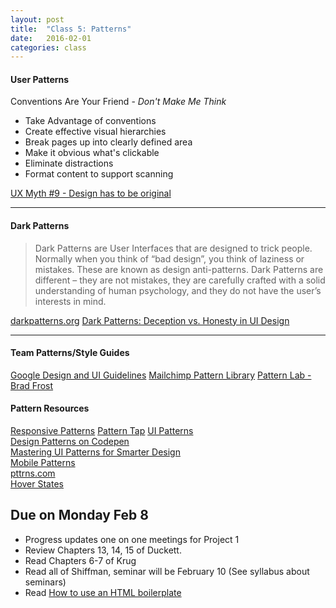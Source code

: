 ```yaml
---
layout: post
title:  "Class 5: Patterns"
date:   2016-02-01
categories: class
---
```


#### User Patterns

Conventions Are Your Friend - <em>Don't Make Me Think</em>   

* Take Advantage of conventions
* Create effective visual hierarchies
* Break pages up into clearly defined area
* Make it obvious what's clickable
* Eliminate distractions
* Format content to support scanning

[UX Myth #9 - Design has to be original](http://uxmyths.com/post/712377283/myth-9-design-has-to-be-original)


---

#### Dark Patterns
>Dark Patterns are User Interfaces that are designed to trick people. Normally when you think of “bad design”, you think of laziness or mistakes. These are known as design anti-patterns. Dark Patterns are different – they are not mistakes, they are carefully crafted with a solid understanding of human psychology, and they do not have the user’s interests in mind.  

[darkpatterns.org](http://darkpatterns.org/)
[Dark Patterns: Deception vs. Honesty in UI Design](http://alistapart.com/article/dark-patterns-deception-vs.-honesty-in-ui-design)  

---

#### Team Patterns/Style Guides
[Google Design and UI Guidelines](https://developers.google.com/web/fundamentals/design-and-ui/?hl=en)
[Mailchimp Pattern Library](http://ux.mailchimp.com/patterns)
[Pattern Lab - Brad Frost](http://patternlab.io/)


#### Pattern Resources
[Responsive Patterns](https://bradfrost.github.io/this-is-responsive/patterns.html)
[Pattern Tap](http://zurb.com/patterntap)
[UI Patterns](http://ui-patterns.com)  
[Design Patterns on Codepen](http://codepen.io/patterns/)  
[Mastering UI Patterns for Smarter Design](http://www.awwwards.com/mastering-ui-patterns-for-smarter-design.html)  
[Mobile Patterns](http://www.mobile-patterns.com/)  
[pttrns.com](http://pttrns.com/)  
[Hover States](http://hoverstat.es/)  


Due on Monday Feb 8
------
* Progress updates one on one meetings for Project 1
* Review Chapters 13, 14, 15 of Duckett.
* Read Chapters 6-7 of Krug
* <span class="highlight">Read all of Shiffman, seminar will be February 10 (See syllabus about seminars)</span>
* Read [How to use an HTML boilerplate](http://www.creativebloq.com/web-design/how-use-html-boilerplate-11513798)
